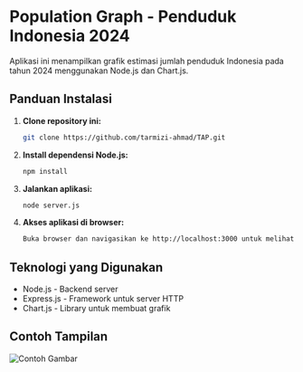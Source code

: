# Population Graph - Penduduk Indonesia 2024

Aplikasi ini menampilkan grafik estimasi jumlah penduduk Indonesia pada tahun 2024 menggunakan Node.js dan Chart.js.

## Panduan Instalasi

1. **Clone repository ini:**

   ```bash
   git clone https://github.com/tarmizi-ahmad/TAP.git

2. **Install dependensi Node.js:**

   ```bash
   npm install

3. **Jalankan aplikasi:**

   ```bash
   node server.js

4. **Akses aplikasi di browser:**

   ```bash
   Buka browser dan navigasikan ke http://localhost:3000 untuk melihat grafik penduduk Indonesia 2024.

## Teknologi yang Digunakan
- Node.js - Backend server
- Express.js - Framework untuk server HTTP
- Chart.js - Library untuk membuat grafik

## Contoh Tampilan
   ![Contoh Gambar](https://github.com/tarmizi-ahmad/TAP/image.png)